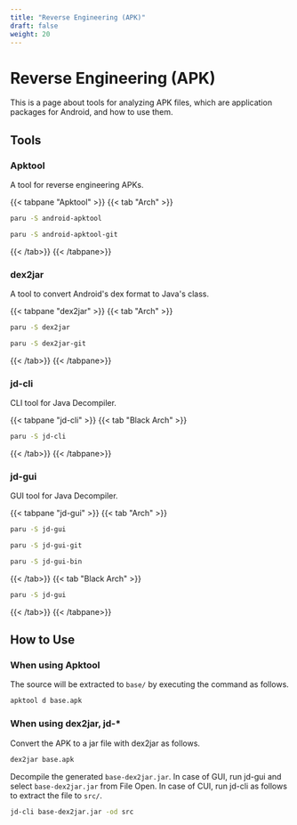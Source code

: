 ```yaml
---
title: "Reverse Engineering (APK)"
draft: false
weight: 20
---
```


# Reverse Engineering (APK)

This is a page about tools for analyzing APK files, which are application packages for Android, and how to use them.

## Tools

### **Apktool**

A tool for reverse engineering APKs.

{{< tabpane "Apktool" >}}
{{< tab "Arch" >}}

```sh
paru -S android-apktool
```

```sh
paru -S android-apktool-git
```

{{< /tab>}}
{{< /tabpane>}}

### **dex2jar**

A tool to convert Android's dex format to Java's class.

{{< tabpane "dex2jar" >}}
{{< tab "Arch" >}}

```sh
paru -S dex2jar
```

```sh
paru -S dex2jar-git
```

{{< /tab>}}
{{< /tabpane>}}

### **jd-cli**

CLI tool for Java Decompiler.

{{< tabpane "jd-cli" >}}
{{< tab "Black Arch" >}}

```sh
paru -S jd-cli
```

{{< /tab>}}
{{< /tabpane>}}

### **jd-gui**

GUI tool for Java Decompiler.

{{< tabpane "jd-gui" >}}
{{< tab "Arch" >}}

```sh
paru -S jd-gui
```

```sh
paru -S jd-gui-git
```

```sh
paru -S jd-gui-bin
```

{{< /tab>}}
{{< tab "Black Arch" >}}

```sh
paru -S jd-gui
```

{{< /tab>}}
{{< /tabpane>}}

## How to Use

### **When using Apktool**

The source will be extracted to `base/` by executing the command as follows.

```sh
apktool d base.apk
```

### **When using dex2jar, jd-\***

Convert the APK to a jar file with dex2jar as follows.

```sh
dex2jar base.apk
```

Decompile the generated `base-dex2jar.jar`. In case of GUI, run jd-gui and select `base-dex2jar.jar` from File Open. In case of CUI, run jd-cli as follows to extract the file to `src/`.

```sh
jd-cli base-dex2jar.jar -od src
```

